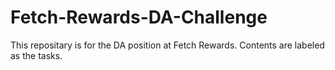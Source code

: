 # Fetch-Rewards-DA-Challenge
This repositary is for the DA position at Fetch Rewards. Contents are labeled as the tasks.
